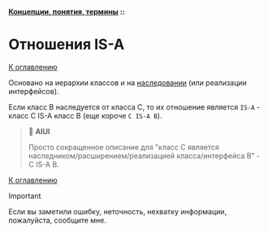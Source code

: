 **[Концепции, понятия, термины](../README.md#concepts) ::**
# Отношения IS-A

[К оглавлению](../README.md#concepts)

Основано на иерархии классов и на [наследовании](inheritance.md) (или реализации интерфейсов).

Если класс В наследуется от класса С, то их отношение является `IS-A` - класс С IS-A класс В (еще короче `C IS-A B`). 

> :thinking: **AIUI**
>
> Просто сокращенное описание для "класс С является наследником/расширением/реализацией класса/интерфейса В" - С IS-A В.

[К оглавлению](../README.md#concepts)

> [!IMPORTANT]
> Если вы заметили ошибку, неточность, нехватку информации, пожалуйста, сообщите мне.
